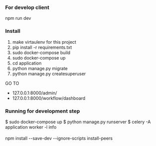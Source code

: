 ### For develop client
npm run dev

### Install 
1. make virtaulenv for this project
2. pip install -r requirements.txt
3. sudo docker-compose build
4. sudo docker-compose up
5. cd application
6. python manage.py migrate
7. python manage.py createsuperuser

GO TO 
- 127.0.0.1:8000/admin/
- 127.0.0.1:8000/workflow/dashboard


### Running for development step
$ sudo docker-compose up
$ python manage.py runserver
$ celery -A application worker -l info

####

npm install --save-dev --ignore-scripts install-peers